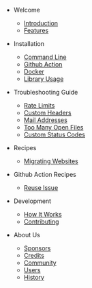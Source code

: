 - Welcome

  - [Introduction](/home.md)
  - [Features](/features.md)

- Installation

  - [Command Line](/installation/install.md)
  - [Github Action](/installation/github-action.md)
  - [Docker](/installation/docker.md)
  - [Library Usage](/installation/library.md)

- Troubleshooting Guide

  - [Rate Limits](/troubleshooting/rate-limits.md)
  - [Custom Headers](/troubleshooting/custom-headers.md)
  - [Mail Addresses](/troubleshooting/mail.md)
  - [Too Many Open Files](/troubleshooting/open-files.md)
  - [Custom Status Codes](/troubleshooting/status-codes.md)

- Recipes

  - [Migrating Websites](/recipes/migration.md)

- Github Action Recipes

  - [Reuse Issue](reuse-issue.md)

- Development

  - [How It Works](how-it-works.md)
  - [Contributing](contributing.md)

- About Us

  - [Sponsors](/sponsors.md)
  - [Credits](/credits.md)
  - [Community](/community.md)
  - [Users](/users.md)
  - [History](/history.md)
